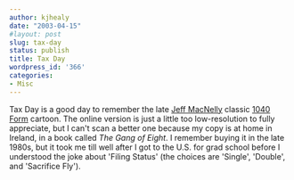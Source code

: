 ```yaml
---
author: kjhealy
date: "2003-04-15"
#layout: post
slug: tax-day
status: publish
title: Tax Day
wordpress_id: '366'
categories:
- Misc
---
```


Tax Day is a good day to remember the late [Jeff MacNelly](http://www.macnelly.com's) classic [1040 Form](http://www.macnelly.com/editorial_images/macnelly_edtoon-1040form.html "MacNelly Editorial Cartoon") cartoon. The online version is just a little too low-resolution to fully appreciate, but I can't scan a better one because my copy is at home in Ireland, in a book called *The Gang of Eight*. I remember buying it in the late 1980s, but it took me till well after I got to the U.S. for grad school before I understood the joke about 'Filing Status' (the choices are 'Single', 'Double', and 'Sacrifice Fly').
